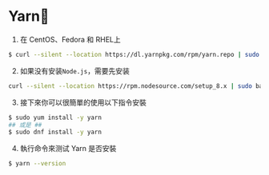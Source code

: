 # Yarn:hammer:

1. 在 CentOS、Fedora 和 RHEL上
```bash
$ curl --silent --location https://dl.yarnpkg.com/rpm/yarn.repo | sudo tee /etc/yum.repos.d/yarn.repo
```

2. 如果没有安装`Node.js`，需要先安装

```bash
curl --silent --location https://rpm.nodesource.com/setup_8.x | sudo bash -
```

3. 接下來你可以很簡單的使用以下指令安裝

```bash
$ sudo yum install -y yarn
## 或是 ##
$ sudo dnf install -y yarn
```

4. 執行命令來测试 Yarn 是否安裝

```bash
$ yarn --version
```
